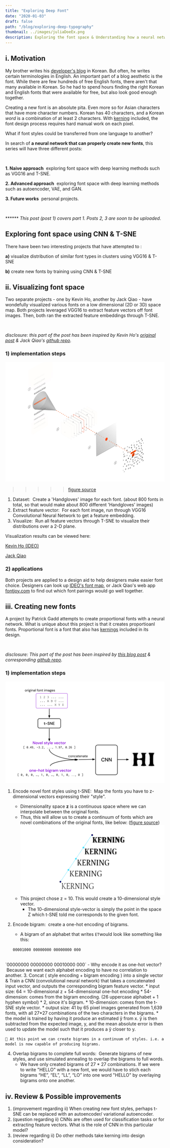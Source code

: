 ```yaml
---
title: "Exploring Deep Font"
date: "2020-01-03"
draft: false
path: "/blog/exploring-deep-typography"
thumbnail: ../images/juliaDoeEx.png
description: Exploring the font space & Understanding how a neural network creates new fonts.
---
```


## i. Motivation
My brother writes his [developer's blog](https://www.hohyeonmoon.com/) in Korean. But often, he writes certain terminologies in English. 
An important part of a blog aesthetic is the font. While there are few hundreds of free English fonts, there aren't that many available in Korean.
So he had to spend hours finding the right Korean and English fonts that were available for free, but also look good enough together. 

Creating a new font is an absolute pita. Even more so for Asian characters that have more character numbers. 
Korean has 40 characters, and a Korean *word* is a combination of at least 2 characters. 
With [kerning](https://type.method.ac/) included, the font design process requires hard manual work on each pixel. 

What if font styles could be transferred from one language to another? 


In search of **a neural network that can properly create new fonts**, this series will have three different posts: 

<br/>


**1.  Naive approach**  exploring font space with deep learning methods such as VGG16 and T-SNE. 

**2.  Advanced approach**  exploring font space with deep learning methods such as autoencoder, VAE, and GAN.

**3.  Future works**  personal projects.

<br/>

****** *This post (post 1) covers part 1. Posts 2, 3 are soon to be uploaded*.


## Exploring font space using CNN & T-SNE
There have been two interesting projects that have attempted to :

**a)** visualize distribution of similar font types in clusters using VGG16 & T-SNE

**b)** create new fonts by training using CNN & T-SNE  

## ii. Visualizing font space
Two separate projects - one by Kevin Ho, another by Jack Qiao - have wondefully visualized various fonts on a low dimensional (2D or 3D) space map. 
Both projects leveraged VGG16 to extract feature vectors off font images. Then, both ran the extracted feature embeddings through T-SNE.

<br/>

*disclosure: this part of the post has been inspired by Kevin Ho's [original post](https://medium.com/ideo-stories/organizing-the-world-of-fonts-with-ai-7d9e49ff2b25) 
& Jack Qiao's [github repo](https://github.com/Jack000/fontjoy).*

### 1) implementation steps
![ideo-implementation](../images/post04-ideo-implementation.jpeg)
>>>>> [figure source](https://medium.com/ideo-stories/organizing-the-world-of-fonts-with-ai-7d9e49ff2b25)
1. Dataset:  Create a 'Handgloves' image for each font. (about 800 fonts in total, so that would make about 800 different 'Handgloves' images)
2. Extract feature vector:  For each font image, run through VGG16 Convolutional Neural Network to get a feature embedding. 
3. Visualize:  Run all feature vectors through T-SNE to visualize their distributions over a 2-D plane. 

Visualization results can be viewed here:

[Kevin Ho (IDEO)](http://fontmap.ideo.com/)

[Jack Qiao](https://fontjoy.com/projector/)

### 2) applications 
Both projects are applied to a design aid to help designers make easier font choice. Designers can look up [IDEO's font map](http://fontmap.ideo.com/), or Jack Qiao's web app [fontjoy.com](http://fontjoy.com) to find out which font pairings would go well together.


## iii. Creating new fonts
A project by Patrick Gadd attempts to create proportional fonts with a neural network.
What is unique about this project is that it creates proportioanl fonts. Proportional font is a font that also has [kernings](https://en.wikipedia.org/wiki/Kerning) included in its design. 

<br/>

*disclosure: This part of the post has been inspired by [this blog post](https://patrickgadd.github.io/feel-the-kern/) & corresponding [github repo](https://github.com/patrickgadd/feel-the-kern).*

### 1) implementation steps 

![feel-the-kern-arch](../images/post04-feel-the-kern-arch.png)
1. Encode novel font styles using t-SNE:  Map the fonts you have to z-dimensional vectors expressing their "style".
	* Dimensionality space **z** is a continuous space where we can interpolate between the original fonts.
	* Thus, this will allow us to create a continuum of fonts which are novel combinations of the original fonts, like below: ([figure source](https://patrickgadd.github.io/feel-the-kern/)) 
	![font-continuum](../images/post04-font-continuum.png)
	* This project chose z = 10. This would create a 10-dimensional style vector.
		- The 10-dimensional style-vector is simply the point in the space Z which t-SNE told me corresponds to the given font.

2. Encode bigram:  create a one-hot encoding of bigrams.
	- A bigram of an alphabet that writes `ET`would look like something like this:
	
	`00001000 00000000 00000000 000	`
<br/>
	`00000000 00000000 00010000 000`
	- Why encode it as one-hot vector?  Because we want each alphabet encoding to have no correlation to another.
3. Concat ( style encoding + bigram encoding ) into a single vector & Train a CNN (convolutional neural network) that takes a concatenated input vector, and outputs the corresponding bigram feature vector.
	* input size: 64 = 10-dimensional z + 54-dimensional one-hot encoding 
		* 54-dimension: comes from the bigram encoding. (26 uppercase alphabet + 1 hyphen symbol) * 2, since it's bigram.
		* 10-dimension: comes from the t-SNE style vector. 
	* output size: 41 by 65 pixel images generated from 1,639 fonts, with all 27*27 combinations of the two characters in the bigrams.
	* the model is trained by having it produce an estimated ỹ from x. ỹ is then subtracted from the expected image, y, 
	and the mean absolute error is then used to update the model such that it produces a ỹ closer to y.
	
	📌 At this point we can create bigrams in a continuum of styles. i.e. a model is now capable of producing bigrams.
4. Overlap bigrams to complete full words:  Generate bigrams of new styles, and use simulated annealing to overlap the bigrams to full words.
	* We have only created bigrams of 27 * 27 combinations. If we were to write "HELLO" with a new font, we would have to stich each bigrams “HE”, “EL”, “LL”, “LO”  into one word "HELLO"
	by overlaying bigrams onto one another.
	<!--![overlay-bigrams](../images/post04-overlay-bigrams.gif)-->

## iv. Review & Possible improvements
1. (improvement regarding ii) When creating new font styles, perhaps t-SNE can be replaced with an autoencoder/ variational autoencoder. 
2. (question regarding ii) CNNs are often used for classification tasks or for extracting feature vectors. What is the role of CNN in this particular model?
3. (review regarding ii) Do other methods take kerning into design consideration?

<!-- 
series into 3 parts - intro 
1. VGG
2. feel the kern 무슨 nn?
3. auto encoder
4. vae, gan 
5. future 1 :  style transfer :  english fonts to korean  using cycle gan??? 
	then what is cycle gan ??? where is it used?
	what other ways are there to trasfer style?
6. future 2 : new fonts dataset -- only containing fonts with legit characters 
	- google fonts
	- behance free fonts 
	- ==> train with these fonts and see if the nn creates fonts that look like ones that arent free (ex. apercu)
7. future 3:  
-->



